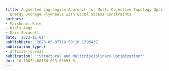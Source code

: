 ```yaml
---
title: Augmented Lagrangian Approach for Multi-Objective Topology Optimization of
  Energy Storage Flywheels with Local Stress Constraints
authors:
- Vaishnavi Kale
- Niels Aage
- Marc Secanell
date: '2023-11-01'
publishDate: '2025-05-07T19:58:16.139543Z'
publication_types:
- article-journal
publication: '*Structural and Multidisciplinary Optimization*'
doi: 10.1007/s00158-023-03693-8
---
```

